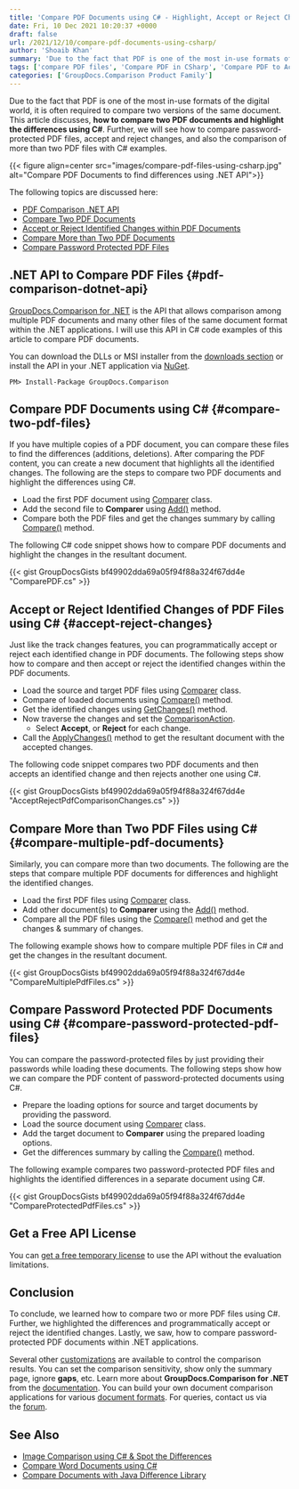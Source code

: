 ```yaml
---
title: 'Compare PDF Documents using C# - Highlight, Accept or Reject Changes'
date: Fri, 10 Dec 2021 10:20:37 +0000
draft: false
url: /2021/12/10/compare-pdf-documents-using-csharp/
author: 'Shoaib Khan'
summary: 'Due to the fact that PDF is one of the most in-use formats of the digital world, it is often required to compare two versions of the same document. This article discusses, **how to compare two PDF documents and highlight the differences using C#**. Further, we will see how to compare password-protected PDF files, accept and reject changes, and also the comparison of more than two PDF files with C# examples.'
tags: ['compare PDF files', 'Compare PDF in CSharp', 'Compare PDF to Accept or Reject Changes in CSharp', 'pdf comparison']
categories: ['GroupDocs.Comparison Product Family']
---
```


Due to the fact that PDF is one of the most in-use formats of the digital world, it is often required to compare two versions of the same document. This article discusses, **how to compare two PDF documents and highlight the differences using C#**. Further, we will see how to compare password-protected PDF files, accept and reject changes, and also the comparison of more than two PDF files with C# examples.



{{< figure align=center src="images/compare-pdf-files-using-csharp.jpg" alt="Compare PDF Documents to find differences using .NET API">}}


The following topics are discussed here:

*   [PDF Comparison .NET API](#pdf-comparison-dotnet-api)
*   [Compare Two PDF Documents](#compare-two-pdf-files)
*   [Accept or Reject Identified Changes within PDF Documents](#accept-reject-changes)
*   [Compare More than Two PDF Documents](#compare-multiple-pdf-documents)
*   [Compare Password Protected PDF Files](#compare-password-protected-pdf-files)

## .NET API to Compare PDF Files {#pdf-comparison-dotnet-api}

[GroupDocs.Comparison for .NET](https://products.groupdocs.com/comparison/) is the API that allows comparison among multiple PDF documents and many other files of the same document format within the .NET applications. I will use this API in C# code examples of this article to compare PDF documents.

You can download the DLLs or MSI installer from the [downloads section](https://downloads.groupdocs.com/comparison/net) or install the API in your .NET application via [NuGet](https://www.nuget.org/packages/groupdocs.comparison).

```
PM> Install-Package GroupDocs.Comparison
```

## Compare PDF Documents using C# {#compare-two-pdf-files}

If you have multiple copies of a PDF document, you can compare these files to find the differences (additions, deletions). After comparing the PDF content, you can create a new document that highlights all the identified changes. The following are the steps to compare two PDF documents and highlight the differences using C#.

*   Load the first PDF document using [Comparer](https://apireference.groupdocs.com/comparison/net/groupdocs.comparison/comparer) class.
*   Add the second file to **Comparer** using [Add()](https://apireference.groupdocs.com/comparison/net/groupdocs.comparison/comparer/methods/add/index) method.
*   Compare both the PDF files and get the changes summary by calling [Compare()](https://apireference.groupdocs.com/comparison/net/groupdocs.comparison/comparer/methods/compare/index) method.

The following C# code snippet shows how to compare PDF documents and highlight the changes in the resultant document.

{{< gist GroupDocsGists bf49902dda69a05f94f88a324f67dd4e "ComparePDF.cs" >}}

## Accept or Reject Identified Changes of PDF Files using C# {#accept-reject-changes}

Just like the track changes features, you can programmatically accept or reject each identified change in PDF documents. The following steps show how to compare and then accept or reject the identified changes within the PDF documents.

*   Load the source and target PDF files using [Comparer](https://apireference.groupdocs.com/comparison/net/groupdocs.comparison/comparer) class.
*   Compare of loaded documents using [Compare()](https://apireference.groupdocs.com/comparison/net/groupdocs.comparison/comparer/methods/compare/index) method.
*   Get the identified changes using [GetChanges()](https://apireference.groupdocs.com/comparison/net/groupdocs.comparison/comparer/methods/getchanges/index) method.
*   Now traverse the changes and set the [ComparisonAction](https://apireference.groupdocs.com/comparison/net/groupdocs.comparison.result/comparisonaction).
    *   Select **Accept**, or **Reject** for each change.
*   Call the [ApplyChanges()](https://apireference.groupdocs.com/comparison/net/groupdocs.comparison/comparer/methods/applychanges/index) method to get the resultant document with the accepted changes.

The following code snippet compares two PDF documents and then accepts an identified change and then rejects another one using C#.

{{< gist GroupDocsGists bf49902dda69a05f94f88a324f67dd4e "AcceptRejectPdfComparisonChanges.cs" >}}

## Compare More than Two PDF Files using C# {#compare-multiple-pdf-documents}

Similarly, you can compare more than two documents. The following are the steps that compare multiple PDF documents for differences and highlight the identified changes.

*   Load the first PDF files using [Comparer](https://apireference.groupdocs.com/comparison/net/groupdocs.comparison/comparer) class.
*   Add other document(s) to **Comparer** using the [Add()](https://apireference.groupdocs.com/comparison/net/groupdocs.comparison/comparer/methods/add/index) method.
*   Compare all the PDF files using the [Compare()](https://apireference.groupdocs.com/comparison/net/groupdocs.comparison/comparer/methods/compare/index) method and get the changes & summary of changes.

The following example shows how to compare multiple PDF files in C# and get the changes in the resultant document.

{{< gist GroupDocsGists bf49902dda69a05f94f88a324f67dd4e "CompareMultiplePdfFiles.cs" >}}

## Compare Password Protected PDF Documents using C# {#compare-password-protected-pdf-files}

You can compare the password-protected files by just providing their passwords while loading these documents. The following steps show how we can compare the PDF content of password-protected documents using C#.

*   Prepare the loading options for source and target documents by providing the password.
*   Load the source document using [Comparer](https://apireference.groupdocs.com/comparison/net/groupdocs.comparison/comparer) class.
*   Add the target document to **Comparer** using the prepared loading options.
*   Get the differences summary by calling the [Compare()](https://apireference.groupdocs.com/comparison/net/groupdocs.comparison/comparer/methods/compare/index) method.

The following example compares two password-protected PDF files and highlights the identified differences in a separate document using C#.

{{< gist GroupDocsGists bf49902dda69a05f94f88a324f67dd4e "CompareProtectedPdfFiles.cs" >}}

## Get a Free API License

You can [get a free temporary license](https://purchase.groupdocs.com/temporary-license) to use the API without the evaluation limitations.

## Conclusion

To conclude, we learned how to compare two or more PDF files using C#. Further, we highlighted the differences and programmatically accept or reject the identified changes. Lastly, we saw, how to compare password-protected PDF documents within .NET applications.

Several other [customizations](https://docs.groupdocs.com/comparison/net/comparison/) are available to control the comparison results. You can set the comparison sensitivity, show only the summary page, ignore **gaps**, etc. Learn more about **GroupDocs.Comparison for .NET** from the [documentation](https://docs.groupdocs.com/comparison/net). You can build your own document comparison applications for various [document formats](https://docs.groupdocs.com/comparison/net/supported-document-formats/). For queries, contact us via the [forum](https://forum.groupdocs.com/).

## See Also

*   [Image Comparison using C# & Spot the Differences](https://blog.groupdocs.com/2021/01/06/compare-images-in-csharp-dotnet/)
*   [Compare Word Documents using C#](https://blog.groupdocs.com/2021/12/01/compare-word-documents-using-csharp/)
*   [Compare Documents with Java Difference Library](https://blog.groupdocs.com/2020/07/15/compare-text-word-pdf-files-with-java-difference-library/)




